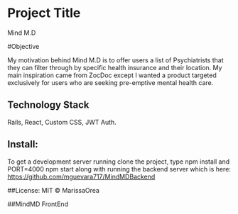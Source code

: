# Project Title

Mind M.D

#Objective

My motivation behind Mind M.D is to offer users a list of Psychiatrists that they can filter through by specific health insurance and their location. My main inspiration came from ZocDoc except I wanted a product targeted exclusively for users who are seeking pre-emptive mental health care.


## Technology Stack

Rails, React, Custom CSS, JWT Auth.

## Install:


To get a development server running clone the project, type npm install and PORT=4000 npm start along with running the backend server which is here: https://github.com/mguevara717/MindMDBackend

##License:
MIT © MarissaOrea

##MindMD FrontEnd
